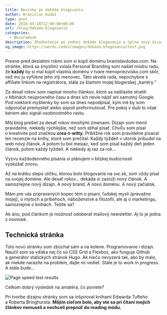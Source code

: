 ```yaml
---
title: Novinky po dekáde blogovania
author: Branislav Dudáš
type: post
date: 2018-05-18T12:00:00+00:00
url: /blog/dekada-blogovania
categories:
  - Nezaradené
description: Zhodnotenie po jednej dekáde blogovania a úplne nový dizajn, technológia a adresa blogu.
og_image: https://words.codes/images/dekada-blogovania/test.png
---
```

Presne pred desiatimi rokmi som si kúpil doménu branislavdudas.com. Na stránke, ktorá sa (myslím) volala Personal Branding som našiel múdru radu, že **každý** by si mal kúpiť vlastnú doménu v&nbsp;tvare menopriezvisko.com skôr, než mu ju vyfúkne jeho zlý menovec. Táto skvelá rada, nepochybne s affiliate linkom na registrátora, stála za štartom mojej blogerskej&nbsp;„kariéry.“

Za desať rokov som napísal mnoho článkov, ktoré sa našťastie stratili v&nbsp;hlbinách neúprosného času a&nbsp;dnes ich nevie nájsť ani samotný Google. Pod niektoré myšlienky by som sa dnes nepodpísal, kým iné by som odporúčal premyslieť alebo aspoň preformulovať. Pre pokoj v&nbsp;duši to však beriem ako signál osobnostného&nbsp;rastu. 

Môj blog prešiel za desať rokov mnohými zmenami. Dizajn som menil pravidelne, niekedy rýchlejšie, než som stíhal písať. Chvíľu som písal o&nbsp;kreativite pod značkou **crea-t-witty.** Približne rok som pravidelne písaval len recenzie na knihy, ktoré som prečítal. Každý týždeň v utorok pribudol na web nový článok. A&nbsp;potom tu bol mesiac, keď som písal každý deň jeden článok, potom každý týždeň. A&nbsp;niekedy aj raz za rok… <aside>Výzvu každodenného písania si plánujem v&nbsp;blízkej budúcnosti vyskúšať&nbsp;znovu.</aside>

Až na krátku slepú uličku, ktorou bolo blogovanie na <span style="font-variant:small-caps;">sme</span>.sk, som vždy písal na svojej doméne. Ale desať rokov… dekáda si zaslúži nový článok. A samozrejme nový dizajn. A nový brand. A novú doménu. A nový začiatok.

Mám pre vás pripravených kopec tém o&nbsp;písaní, ľudskej mysli (prevažne mojej), o&nbsp;mýtoch a&nbsp;príbehoch, náboženstve a&nbsp;filozofii, ale aj o&nbsp;marketingu, samozrejme o&nbsp;knihách. Tešíte sa? <aside>Ak áno, pod článkom je možnosť odoberať mailový newsletter. Aj to je jedna z&nbsp;noviniek.</aside>

## Technická stránka
Túto novú stránku som zbúchal sám a&nbsp;na kolene. Programovanie i&nbsp;dizajn. Naučil som sa vďaka nej čo sú CSS Grid a&nbsp;Flexbox, ako funguje Github a&nbsp;generátor statických stránok Hugo. Ak niečo nevyzerá tak, ako by malo, ak niekde narazíte na problém, dajte mi vedieť. Stále je to work in progress. A&nbsp;stále&nbsp;bude…

![Page speed test results](/images/dekada-blogovania/test.png) <aside>Celkom dobrý výsledok na amatéra, čo&nbsp;poviete?</aside>

Pri tvorbe dizajnu stránky som sa inšpiroval knihami Edwarda Tufteho a&nbsp;Roberta Bringhursta. **Môjim cieľom bolo, aby ste sa pri čítaní mojich článkov nemuseli a&nbsp;nechceli prepnúť do reading&nbsp;módu.**

